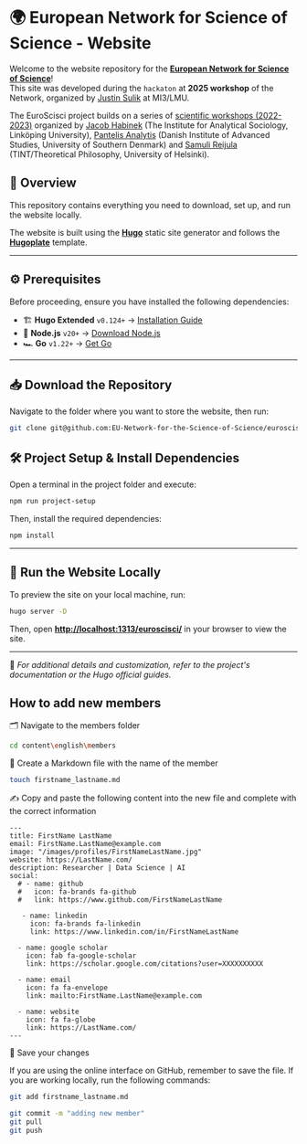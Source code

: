 # 🌍 European Network for Science of Science - Website  

Welcome to the website repository for the **[European Network for Science of Science](git@github.com:EU-Network-for-the-Science-of-Science/euroscisci.git)**!  
This site was developed during the `hackaton` at **2025 workshop** of the Network, organized by [Justin Sulik](http://justinsulik.com/) at MI3/LMU.

The EuroScisci project builds on a series of [scientific workshops (2022-2023)](https://blogs.helsinki.fi/computational-science-studies/) organized by [Jacob Habinek](https://www.jacobhabinek.net/) (The Institute for Analytical Sociology, Linköping University), [Pantelis Analytis](https://www.sdu.dk/en/forskning/forskningsenheder/samf/sod/simple-employee-list-sod/group-members/pantelis-analytis) (Danish Institute of Advanced Studies, University of Southern Denmark) and [Samuli Reijula](https://www.samulireijula.net/) (TINT/Theoretical Philosophy, University of Helsinki).

## 📌 Overview  
This repository contains everything you need to download, set up, and run the website locally.  

The website is built using the **[Hugo](https://gohugo.io/)** static site generator and follows the **[Hugoplate](https://github.com/zeon-studio/hugoplate)** template.  

---

## ⚙️ Prerequisites  
Before proceeding, ensure you have installed the following dependencies:  

- 🏗 **Hugo Extended** `v0.124+` → [Installation Guide](https://gohugo.io/installation/)  
- 🚀 **Node.js** `v20+` → [Download Node.js](https://nodejs.org/)  
- 🏎 **Go** `v1.22+` → [Get Go](https://go.dev/dl/)  

---

## 📥 Download the Repository  
Navigate to the folder where you want to store the website, then run:  

```bash
git clone git@github.com:EU-Network-for-the-Science-of-Science/euroscisci.git
```

## 🛠 Project Setup & Install Dependencies  
Open a terminal in the project folder and execute:  

```bash
npm run project-setup
```

Then, install the required dependencies:  

```bash
npm install
```

---

## 🚀 Run the Website Locally  
To preview the site on your local machine, run:  

```bash
hugo server -D
```

Then, open **[http://localhost:1313/euroscisci/](http://localhost:1313/euroscisci/)** in your browser to view the site.  

---

📢 *For additional details and customization, refer to the project's documentation or the Hugo official guides.*  

## How to add new members

🗂 Navigate to the members folder
```bash
cd content\english\members
```

📄 Create a Markdown file with the name of the member

```bash
touch firstname_lastname.md
```

✍️ Copy and paste the following content into the new file and complete with the correct information
```
---
title: FirstName LastName
email: FirstName.LastName@example.com
image: "/images/profiles/FirstNameLastName.jpg"
website: https://LastName.com/
description: Researcher | Data Science | AI
social:
  # - name: github
  #   icon: fa-brands fa-github
  #   link: https://www.github.com/FirstNameLastName

   - name: linkedin
     icon: fa-brands fa-linkedin
     link: https://www.linkedin.com/in/FirstNameLastName
  
  - name: google scholar
    icon: fab fa-google-scholar
    link: https://scholar.google.com/citations?user=XXXXXXXXXX

  - name: email
    icon: fa fa-envelope
    link: mailto:FirstName.LastName@example.com

  - name: website
    icon: fa fa-globe
    link: https://LastName.com/
---
```
💾 Save your changes

If you are using the online interface on GitHub, remember to save the file.
If you are working locally, run the following commands:
```bash
git add firstname_lastname.md
```
```bash
git commit -m "adding new member"
git pull
git push
```
